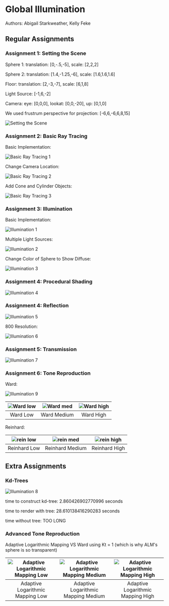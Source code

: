 # Global Illumination

Authors: Abigail Starkweather, Kelly Feke

## Regular Assignments

### Assignment 1: Setting the Scene

Sphere 1: translation: [0,-.5,-5], scale: [2,2,2]

Sphere 2: translation: [1.4,-1.25,-6], scale: [1.6,1.6,1.6]

Floor: translation: [2,-3,-7], scale: [6,1,8]

Light Source: [-1,6,-2]

Camera: eye: [0,0,0], lookat: [0,0,-20], up: [0,1,0]

We used frustrum perspective for projection: [-6,6,-6,6,8,15]

![Setting the Scene](/GlobalIllum/image1.png)

### Assignment 2: Basic Ray Tracing

Basic Implementation:

![Basic Ray Tracing 1](/GlobalIllum/assn1-2.png)

Change Camera Location:

![Basic Ray Tracing 2](/GlobalIllum/assn1-2_1.png)

Add Cone and Cylinder Objects:

![Basic Ray Tracing 3](/GlobalIllum/assn1-2_2.png)

### Assignment 3: Illumination

Basic Implementation:

![Illumination 1](/GlobalIllum/assn3-1.png)

Multiple Light Sources:

![Illumination 2](/GlobalIllum/assn3-2.png)

Change Color of Sphere to Show Diffuse:

![Illumination 3](/GlobalIllum/assn3-1_color.png)

### Assignment 4: Procedural Shading

![Illumination 4](/GlobalIllum/assn4-1.png)

### Assignment 4: Reflection

![Illumination 5](/GlobalIllum/assn5-1.png)

800 Resolution:

![Illumination 6](/GlobalIllum/assn5_800.png)

### Assignment 5: Transmission

![Illumination 7](/GlobalIllum/assn6-1.png)

### Assignment 6: Tone Reproduction

Ward:

![Illumination 9](/GlobalIllum/assn6_ward_t.png)

| ![Ward low](/GlobalIllum/assn6_ward_t_low.png) | ![Ward med](/GlobalIllum/assn6_ward_t_med.png) | ![Ward high](/GlobalIllum/assn6_ward_t_high.png) |
|:------------------------------------------:|:---------------------------------------------:|:-----------------------------------------------:|
| Ward Low                                   | Ward Medium                                  | Ward High                                      |

Reinhard:

| ![rein low](/GlobalIllum/assn6_reinhard_t_low.png) | ![rein med](/GlobalIllum/assn6_reinhard_t_med.png) | ![rein high](/GlobalIllum/assn6_reinhard_t_high.png) |
|:------------------------------------------:|:---------------------------------------------:|:-----------------------------------------------:|
| Reinhard Low                                   | Reinhard Medium                                  | Reinhard High                                      |

## Extra Assignments

### Kd-Trees

![Illumination 8](/GlobalIllum/assn-bun.png)

time to construct kd-tree:  2.860426902770996  seconds

time to render with tree:  28.610138416290283  seconds

time without tree: TOO LONG

### Advanced Tone Reproduction

Adaptive Logarithmic Mapping VS Ward using Kt = 1 (which is why ALM's sphere is so transparent)

| ![Adaptive Logarithmic Mapping Low](/GlobalIllum/assn_adaptlog.png) | ![Adaptive Logarithmic Mapping Medium](/GlobalIllum/assn_adaptlog_med.png) | ![Adaptive Logarithmic Mapping High](/GlobalIllum/assn_adaptlog_high.png) |
|:-------------------------------------------------------------------:|:--------------------------------------------------------------------------:|:-------------------------------------------------------------------------:|
| Adaptive Logarithmic Mapping Low                                   | Adaptive Logarithmic Mapping Medium                                        | Adaptive Logarithmic Mapping High                                        |
